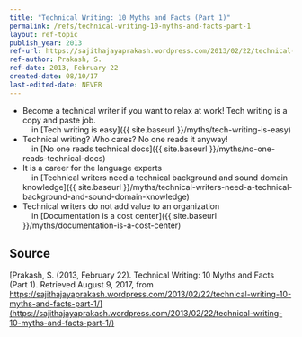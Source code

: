 ```yaml
---
title: "Technical Writing: 10 Myths and Facts (Part 1)"
permalink: /refs/technical-writing-10-myths-and-facts-part-1
layout: ref-topic
publish_year: 2013
ref-url: https://sajithajayaprakash.wordpress.com/2013/02/22/technical-writing-10-myths-and-facts-part-1/
ref-author: Prakash, S.
ref-date: 2013, February 22
created-date: 08/10/17
last-edited-date: NEVER
---
```


* Become a technical writer if you want to relax at work!
Tech writing is a copy and paste job.<br />&nbsp;&nbsp;&nbsp;&nbsp;in [Tech writing is easy]({{ site.baseurl }}/myths/tech-writing-is-easy)
* Technical writing? Who cares? No one reads it anyway!<br />&nbsp;&nbsp;&nbsp;&nbsp;in [No one reads technical docs]({{ site.baseurl }}/myths/no-one-reads-technical-docs)
* It is a career for the language experts<br />&nbsp;&nbsp;&nbsp;&nbsp;in [Technical writers need a technical background and sound domain knowledge]({{ site.baseurl }}/myths/technical-writers-need-a-technical-background-and-sound-domain-knowledge)
* Technical writers do not add value to an organization<br />&nbsp;&nbsp;&nbsp;&nbsp;in [Documentation is a cost center]({{ site.baseurl }}/myths/documentation-is-a-cost-center)

## Source

[Prakash, S. (2013, February 22). Technical Writing: 10 Myths and Facts (Part 1). Retrieved August 9, 2017, from https://sajithajayaprakash.wordpress.com/2013/02/22/technical-writing-10-myths-and-facts-part-1/](https://sajithajayaprakash.wordpress.com/2013/02/22/technical-writing-10-myths-and-facts-part-1/)
